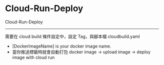# Cloud-Run-Deploy
Cloud-Run-Deploy

---

需要在 cloud build 條件設定中，設定 Tag，與腳本檔 cloudbuild.yaml

- [DockerImageName] is your docker image name.
- 當你推送標籤時就會自動打包 docker image -> upload image -> deploy image with cloud run
